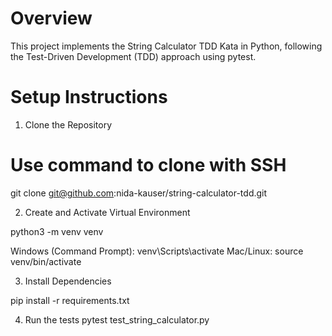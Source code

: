 # Overview

This project implements the String Calculator TDD Kata in Python, following the Test-Driven Development (TDD) approach using pytest.

# Setup Instructions

1. Clone the Repository

# Use command to clone with SSH

 git clone git@github.com:nida-kauser/string-calculator-tdd.git   

 2. Create and Activate Virtual Environment

<!-- create VENV -->
 python3 -m venv venv  

 <!-- Activate VENV -->
 Windows (Command Prompt): venv\Scripts\activate
 Mac/Linux: source venv/bin/activate

 3. Install Dependencies

 pip install -r requirements.txt

 4. Run the tests
  pytest test_string_calculator.py

